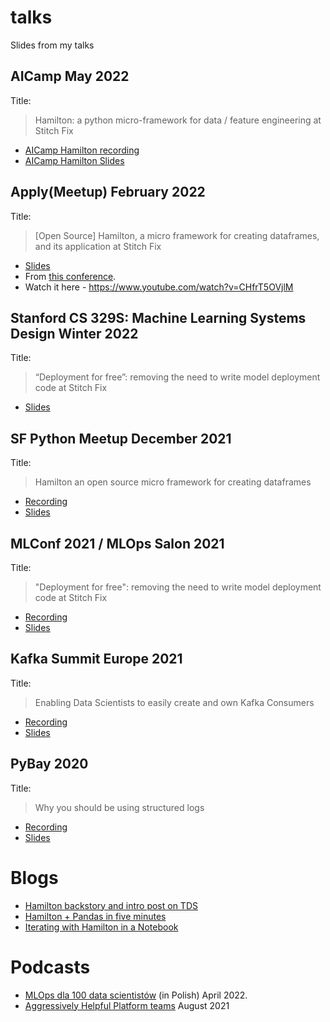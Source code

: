 # talks
Slides from my talks

## AICamp May 2022
Title:
> Hamilton: a python micro-framework for data / feature engineering at Stitch Fix
* [AICamp Hamilton recording](https://www.youtube.com/watch?v=PDGIt37dov8)
* [AICamp Hamilton Slides](https://github.com/skrawcz/talks/files/8691633/AICamp.Hamilton.Presentation.pdf)


## Apply(Meetup) February 2022
Title: 
 > [Open Source] Hamilton, a micro framework for creating dataframes, and its application at Stitch Fix 

* [Slides](https://github.com/skrawcz/talks/blob/main/Public%20ApplyConf2022%20-%20%5BOpen%20Source%5D%20Hamilton%2C%20a%20micro%20framework%20for%20creating%20dataframes%2C%20and%20its%20application%20at%20Stitch%20Fix.pdf)
* From [this conference](https://www.applyconf.com/agenda/open-source-hamilton-a-micro-framework-for-creating-dataframes-and-its-application-at-stitch-fix/). 
* Watch it here - https://www.youtube.com/watch?v=CHfrT5OVjlM

## Stanford CS 329S: Machine Learning Systems Design Winter 2022
Title:
> “Deployment for free”: removing the need to write model deployment code at Stitch Fix

* [Slides](https://stanford-cs329s.github.io/slides/cs329s_12_stefan_model_deploymet_stitch_fix.pdf)


## SF Python Meetup December 2021
Title: 
> Hamilton an open source micro framework for creating dataframes
* [Recording](https://www.youtube.com/watch?v=_XUYfwougz4)
* [Slides](https://github.com/skrawcz/talks/files/8944605/Python.Meetup.Dec.2021.-.Hamilton_.an.open.source.micro.framework.for.creating.dataframes.pdf)


## MLConf 2021 / MLOps Salon 2021
Title: 
> "Deployment for free": removing the need to write model deployment code at Stitch Fix
* [Recording](https://www.youtube.com/watch?v=DDclFWzHfTk&t=14s&ab_channel=Verta)
* [Slides](https://github.com/skrawcz/talks/files/8944598/final-deploymentforfreeremovingtheneedtowritemodeldeploymentcodeatstitchfix-210429181515.pdf)


## Kafka Summit Europe 2021
Title: 
> Enabling Data Scientists to easily create and own Kafka Consumers
* [Recording](https://www.confluent.io/events/kafka-summit-europe-2021/enabling-data-scientists-to-easily-create-and-own-kafka-consumers/])
* [Slides](https://github.com/skrawcz/talks/files/8944572/enablingdatascientiststoeasilycreateandownkafkaconsumers2-210512155416.pdf)

## PyBay 2020
Title: 
> Why you should be using structured logs
* [Recording](https://www.youtube.com/watch?v=4Y3VdS2pLF4&t=1s&ab_channel=SFPython)
* [Slides](https://github.com/skrawcz/talks/files/8944578/stitchfixstefankrawczykwhyyoushouldbeusingstructuredlogs-190818231512.pdf)

# Blogs

* [Hamilton backstory and intro post on TDS](https://towardsdatascience.com/functions-dags-introducing-hamilton-a-microframework-for-dataframe-generation-more-8e34b84efc1d)
* [Hamilton + Pandas in five minutes](https://towardsdatascience.com/how-to-use-hamilton-with-pandas-in-5-minutes-89f63e5af8f5)
* [Iterating with Hamilton in a Notebook](https://towardsdatascience.com/how-to-use-hamilton-with-pandas-in-5-minutes-89f63e5af8f5)

# Podcasts

* [MLOps dla 100 data scientistów](https://nieliniowy.pl/mlops-dla-100-data-scientistow-stefan-krawczyk-stitch-fix/) (in Polish) April 2022.
* [Aggressively Helpful Platform teams](https://www.youtube.com/watch?v=az8lXG9v4uo) August 2021
